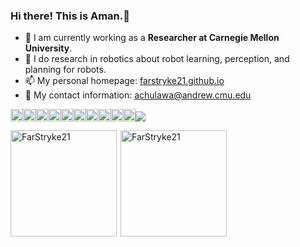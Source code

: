 ### Hi there! This is Aman.👋

- 🔭 I am currently working as a **Researcher at Carnegie Mellon University**.
- 🌱 I do research in robotics about robot learning, perception, and planning for robots.
- 📫 My personal homepage: [farstryke21.github.io](https://farstryke21.github.io/)
- 💬 My contact information: achulawa@andrew.cmu.edu

<img src="https://img.shields.io/badge/ROS-22314E?style=flat-square&logo=ROS&logoColor=white" height="20"/><img src="https://img.shields.io/badge/C++-00599C?style=flat-square&logo=C%2B%2B&logoColor=white" height="20"/><img src="https://img.shields.io/badge/Python-3766AB?style=flat-square&logo=Python&logoColor=white" height="20"/><img src="https://img.shields.io/badge/PyTorch-%23EE4C2C.svg?style=for-the-badge&logo=PyTorch&logoColor=white" height="20"/><img src="https://img.shields.io/badge/TensorFlow-FF6F00?style=for-the-badge&logo=tensorflow&logoColor=white" height="20"/><img src="https://img.shields.io/badge/MATLAB-FF452F?style=flat-square&logo=Mathworks&logoColor=white" height="20"/><img src="https://img.shields.io/badge/SolidWorks-FF3333?style=flat-square&logo=Solidworks&logoColor=white" height="20"/><img src="https://img.shields.io/badge/Git-F05032?style=flat-square&logo=Git&logoColor=white" height="20"/><img src="https://img.shields.io/badge/Linux-FCC624?style=flat-square&logo=Linux&logoColor=white" height="20"/><img src="https://img.shields.io/badge/AWS-FF9900?style=flat-square&logo=AmazonAWS&logoColor=white" height="20"/>![](https://komarev.com/ghpvc/?username=FarStryke21&color=blue)

<div style="display: flex; flex-wrap: wrap;">
    <img style="height: 170px; width: auto;" align="left" src="https://github-readme-stats.vercel.app/api/top-langs?username=FarStryke21&show_icons=true&locale=en&layout=compact&hide=jupyter%20notebook" alt="FarStryke21" />
    <img style="height: 170px; width: auto;" align="right" src="https://github-readme-stats.vercel.app/api?username=FarStryke21&count_private=true&show_icons=true" alt="FarStryke21" />
</div>



